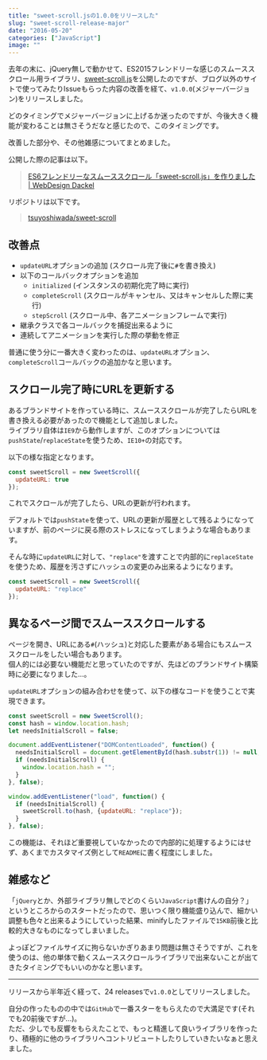```yaml
---
title: "sweet-scroll.jsの1.0.0をリリースした"
slug: "sweet-scroll-release-major"
date: "2016-05-20"
categories: ["JavaScript"]
image: ""
---
```


去年の末に、jQuery無しで動かせて、ES2015フレンドリーな感じのスムーススクロール用ライブラリ、[sweet-scroll.js](https://github.com/tsuyoshiwada/sweet-scroll)を公開したのですが、ブログ以外のサイトで使ってみたりIssueもらった内容の改善を経て、`v1.0.0`(メジャーバージョン)をリリースしました。

どのタイミングでメジャーバージョンに上げるか迷ったのですが、今後大きく機能が変わることは無さそうだなと感じたので、このタイミングです。

改善した部分や、その他雑感についてまとめました。

公開した際の記事は以下。

> [ES6フレンドリーなスムーススクロール「sweet-scroll.js」を作りました | WebDesign Dackel](http://webdesign-dackel.com/2015/12/17/sweet-scroll/)

リポジトリは以下です。

> [tsuyoshiwada/sweet-scroll](https://github.com/tsuyoshiwada/sweet-scroll)



## 改善点

* `updateURL`オプションの追加 (スクロール完了後に`#`を書き換え)
* 以下のコールバックオプションを追加
    - `initialized` (インスタンスの初期化完了時に実行)
    - `completeScroll` (スクロールがキャンセル、又はキャンセルした際に実行)
    - `stepScroll` (スクロール中、各アニメーションフレームで実行)
* 継承クラスで各コールバックを捕捉出来るように
* 連続してアニメーションを実行した際の挙動を修正


普通に使う分に一番大きく変わったのは、`updateURL`オプション、`completeScroll`コールバックの追加かなと思います。



## スクロール完了時にURLを更新する

あるブランドサイトを作っている時に、スムーススクロールが完了したらURLを書き換える必要があったので機能として追加しました。  
ライブラリ自体は`IE9`から動作しますが、このオプションについては`pushState`/`replaceState`を使うため、`IE10+`の対応です。

以下の様な指定となります。

```javascript:sample.js
const sweetScroll = new SweetScroll({
  updateURL: true
});
```

これでスクロールが完了したら、URLの更新が行われます。

デフォルトでは`pushState`を使って、URLの更新が履歴として残るようになっていますが、前のページに戻る際のストレスになってしまうような場合もあります。

そんな時に`updateURL`に対して、`"replace"`を渡すことで内部的に`replaceState`を使うため、履歴を汚さずにハッシュの変更のみ出来るようになります。

```javascript:sample.js
const sweetScroll = new SweetScroll({
  updateURL: "replace"
});
```



## 異なるページ間でスムーススクロールする

ページを開き、URLにある`#`(ハッシュ)と対応した要素がある場合にもスムーススクロールをしたい場合もあります。  
個人的には必要ない機能だと思っていたのですが、先ほどのブランドサイト構築時に必要になりました...。

`updateURL`オプションの組み合わせを使って、以下の様なコードを使うことで実現できます。

```javascript:app.js
const sweetScroll = new SweetScroll();
const hash = window.location.hash;
let needsInitialScroll = false;

document.addEventListener("DOMContentLoaded", function() {
  needsInitialScroll = document.getElementById(hash.substr(1)) != null;
  if (needsInitialScroll) {
    window.location.hash = "";
  }
}, false);

window.addEventListener("load", function() {
  if (needsInitialScroll) {
    sweetScroll.to(hash, {updateURL: "replace"});
  }
}, false);
```

この機能は、それほど重要視していなかったので内部的に処理するようにはせず、あくまでカスタマイズ例として`README`に書く程度にしました。




## 雑感など

「`jQuery`とか、外部ライブラリ無しでどのくらい`JavaScript`書けんの自分？」というところからのスタートだったので、思いつく限り機能盛り込んで、細かい調整も色々と出来るようにしていった結果、minifyしたファイルで`15KB`前後と比較的大きなものになってしまいました。

よっぽどファイルサイズに拘らないかぎりあまり問題は無さそうですが、これを使うのは、他の単体で動くスムーススクロールライブラリで出来ないことが出てきたタイミングでもいいのかなと思います。

---

リリースから半年近く経って、24 releasesで`v1.0.0`としてリリースしました。

自分の作ったものの中では`GitHub`で一番スターをもらえたので大満足です(それでも20前後ですが...)。  
ただ、少しでも反響をもらえたことで、もっと精進して良いライブラリを作ったり、積極的に他のライブラリへコントリビュートしたりしていきたいなぁと思えました。
